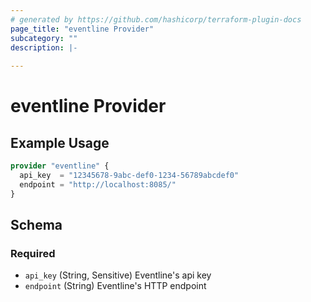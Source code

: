 ```yaml
---
# generated by https://github.com/hashicorp/terraform-plugin-docs
page_title: "eventline Provider"
subcategory: ""
description: |-
  
---
```


# eventline Provider



## Example Usage

```terraform
provider "eventline" {
  api_key  = "12345678-9abc-def0-1234-56789abcdef0"
  endpoint = "http://localhost:8085/"
}
```

<!-- schema generated by tfplugindocs -->
## Schema

### Required

- `api_key` (String, Sensitive) Eventline's api key
- `endpoint` (String) Eventline's HTTP endpoint
